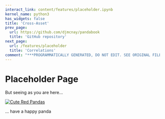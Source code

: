 ```yaml
---
interact_link: content/features/placeholder.ipynb
kernel_name: python3
has_widgets: false
title: 'Cross-Asset'
prev_page:
  url: https://github.com/djmcnay/pandabook
  title: 'GitHub repository'
next_page:
  url: /features/placeholder
  title: 'Correlations'
comment: "***PROGRAMMATICALLY GENERATED, DO NOT EDIT. SEE ORIGINAL FILES IN /content***"
---
```


# Placeholder Page

But seeing as you are here...

[![Cute Red Pandas](https://img.youtube.com/vi/YOUTUBE_VIDEO_ID_HERE/0.jpg)](https://www.youtube.com/watch?v=GnaSNsk-M0c)

... have a happy panda
